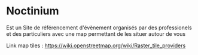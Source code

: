# Noctinium

Est un Site de référencement d'évènement organisés par des professionels et des particuliers avec une map permettant de les situer autour de vous 

Link map tiles : https://wiki.openstreetmap.org/wiki/Raster_tile_providers
